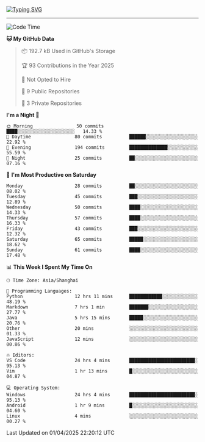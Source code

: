 <a href="https://git.io/typing-svg"><img src="https://readme-typing-svg.demolab.com?font=Jersey+10&size=33&pause=1000&color=0077B8&vCenter=true&width=429&height=46&lines=TALK+LESS,+SMILE+MORE." alt="Typing SVG" /></a>

---

<!--START_SECTION:waka-->
![Code Time](http://img.shields.io/badge/Code%20Time-266%20hrs%2058%20mins-blue)

**🐱 My GitHub Data** 

> 📦 192.7 kB Used in GitHub's Storage 
 > 
> 🏆 93 Contributions in the Year 2025
 > 
> 🚫 Not Opted to Hire
 > 
> 📜 9 Public Repositories 
 > 
> 🔑 3 Private Repositories 
 > 
**I'm a Night 🦉** 

```text
🌞 Morning                50 commits          ████░░░░░░░░░░░░░░░░░░░░░   14.33 % 
🌆 Daytime                80 commits          ██████░░░░░░░░░░░░░░░░░░░   22.92 % 
🌃 Evening                194 commits         ██████████████░░░░░░░░░░░   55.59 % 
🌙 Night                  25 commits          ██░░░░░░░░░░░░░░░░░░░░░░░   07.16 % 
```
📅 **I'm Most Productive on Saturday** 

```text
Monday                   28 commits          ██░░░░░░░░░░░░░░░░░░░░░░░   08.02 % 
Tuesday                  45 commits          ███░░░░░░░░░░░░░░░░░░░░░░   12.89 % 
Wednesday                50 commits          ████░░░░░░░░░░░░░░░░░░░░░   14.33 % 
Thursday                 57 commits          ████░░░░░░░░░░░░░░░░░░░░░   16.33 % 
Friday                   43 commits          ███░░░░░░░░░░░░░░░░░░░░░░   12.32 % 
Saturday                 65 commits          █████░░░░░░░░░░░░░░░░░░░░   18.62 % 
Sunday                   61 commits          ████░░░░░░░░░░░░░░░░░░░░░   17.48 % 
```


📊 **This Week I Spent My Time On** 

```text
🕑︎ Time Zone: Asia/Shanghai

💬 Programming Languages: 
Python                   12 hrs 11 mins      ████████████░░░░░░░░░░░░░   48.19 % 
Markdown                 7 hrs 1 min         ███████░░░░░░░░░░░░░░░░░░   27.77 % 
Java                     5 hrs 15 mins       █████░░░░░░░░░░░░░░░░░░░░   20.76 % 
Other                    20 mins             ░░░░░░░░░░░░░░░░░░░░░░░░░   01.33 % 
JavaScript               12 mins             ░░░░░░░░░░░░░░░░░░░░░░░░░   00.86 % 

🔥 Editors: 
VS Code                  24 hrs 4 mins       ████████████████████████░   95.13 % 
Vim                      1 hr 13 mins        █░░░░░░░░░░░░░░░░░░░░░░░░   04.87 % 

💻 Operating System: 
Windows                  24 hrs 4 mins       ████████████████████████░   95.13 % 
Android                  1 hr 9 mins         █░░░░░░░░░░░░░░░░░░░░░░░░   04.60 % 
Linux                    4 mins              ░░░░░░░░░░░░░░░░░░░░░░░░░   00.27 % 
```


 Last Updated on 01/04/2025 22:20:12 UTC
<!--END_SECTION:waka-->
